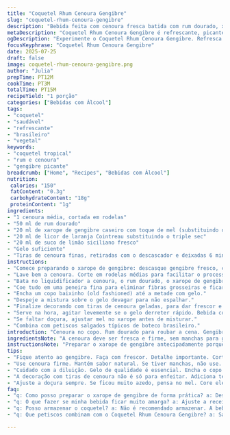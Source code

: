 ```yaml
---
title: "Coquetel Rhum Cenoura Gengibre"
slug: "coquetel-rhum-cenoura-gengibre"
description: "Bebida feita com cenoura fresca batida com rum dourado, xarope de gengibre caseiro levemente modificado, licor de laranja e suco de limão. Gelo na medida certa, finalizada com tiras de cenoura crocantes. Refrescante, picante, com toque cítrico e raízes marcantes. Uma mistura de ingredientes acessíveis, sem glúten, lactose, ovo, nem castanhas. Preparo rápido, fácil, pouca sujeira. Uma reinterpretação do tradicional drink ácido, foco na saudabilidade e no sabor vegetal."
metaDescription: "Coquetel Rhum Cenoura Gengibre é refrescante, picante e leve. Mistura perfeita de vegetais e álcool, ideal para um drink diferente e saudável."
ogDescription: "Experimente o Coquetel Rhum Cenoura Gengibre. Refresca o paladar com seu toque cítrico e crocante. Uma mistura única e prazerosa."
focusKeyphrase: "Coquetel Rhum Cenoura Gengibre"
date: 2025-07-25
draft: false
image: coquetel-rhum-cenoura-gengibre.png
author: "Julia"
prepTime: PT12M
cookTime: PT3M
totalTime: PT15M
recipeYield: "1 porção"
categories: ["Bebidas com Álcool"]
tags:
- "coquetel"
- "saudável"
- "refrescante"
- "brasileiro"
- "vegetal"
keywords:
- "coquetel tropical"
- "rum e cenoura"
- "gengibre picante"
breadcrumb: ["Home", "Recipes", "Bebidas com Álcool"]
nutrition: 
 calories: "150"
 fatContent: "0.3g"
 carbohydrateContent: "18g"
 proteinContent: "1g"
ingredients:
- "1 cenoura média, cortada em rodelas"
- "50 ml de rum dourado"
- "20 ml de xarope de gengibre caseiro com toque de mel (substituindo o xarope simples comum)"
- "20 ml de licor de laranja Cointreau substituindo o triple sec"
- "20 ml de suco de limão siciliano fresco"
- "Gelo suficiente"
- "Tiras de cenoura finas, retiradas com o descascador e deixadas 6 minutos em água gelada"
instructions:
- "Comece preparando o xarope de gengibre: descasque gengibre fresco, corte em fatias finas, coloque em panela com água e mel. Ferva por 3 minutos e deixe esfriar."
- "Lave bem a cenoura. Corte em rodelas médias para facilitar o processamento."
- "Bata no liquidificador a cenoura, o rum dourado, o xarope de gengibre caseiro, o licor de laranja e o suco de limão por aproximadamente 1 minuto até virar um purê quase liso."
- "Coe tudo em uma peneira fina para eliminar fibras grosseiras e ficar uma textura líquida e untuosa."
- "Encha um copo baixinho (old fashioned) até a metade com gelo."
- "Despeje a mistura sobre o gelo devagar para não espalhar."
- "Finalize decorando com tiras de cenoura geladas, para dar frescor e textura crocante."
- "Serve na hora, agitar levemente se o gelo derreter rápido. Bebida com sabor vegetal e puxado para o cítrico e picante."
- "Se faltar doçura, ajustar mel no xarope antes de misturar."
- "Combina com petiscos salgados típicos de boteco brasileiro."
introduction: "Cenoura no copo. Rum dourado para roubar a cena. Gengibre que puxa pra um lado picante, mas sem brigar. Limão siciliano fresco, porque limão comum estava cedo demais pra usar. Cointreau no lugar do triple sec pra somar nuance. Tudo batido pouco tempo, pra não perder o vegetal. Bicho é rápido, 12 minutos e tá pronto. Gelo não pode faltar. Tira de cenoura vira enfeite, mas também um snack crocante. Bebida sem lactose, glúten, castanhas. Para quem curte drink diferente, saborizado, com jeito brasileiro. No meio da rodada, chama atenção. Fácil de repetir em casa, quase um suco alcoólico. Refrescante e com aquela força do rum que não decepciona. Uma ideia que nasceu de um papo sobre raízes na cozinha e bar."
ingredientsNote: "A cenoura deve ser fresca e firme, sem manchas para garantir o sabor adocicado natural. O rum dourado traz mais corpo que o branco, ideal para essa mistura que quer algo mais complexo, mas sem perder frescor. O xarope de gengibre é caseiro, feito com mel para equilibrar o picante sem exageros, diferente do uso simples de açúcar comum. Trocar o triple sec pelo Cointreau adiciona profundidade e um cheiro mais cítrico e menos artificial. Limão siciliano foi escolhido por sua suavidade e aroma persistente comparado ao limão taiti. As tiras de cenoura devem ficar em água gelada pelo menos 6 minutos para ficarem crocantes, e servem como detalhe e para complementar texturas. Gelo de qualidade é essencial para não diluir rápido demais. Usar tudo fresco, sem conservantes, valoriza o sabor natural."
instructionsNote: "Preparar o xarope de gengibre antecipadamente porque o sabor precisa entrar no líquido. Começar pela cenoura no liquidificador junto com os ingredientes líquidos para obter um purê espesso. Coar bem para evitar resíduos e textura granulada. Jogue gelo no copo antes de despejar o líquido para manter a temperatura e evitar diluição precoce. A decoração com tiras de cenoura não é só estética, mas melhora a experiência sensorial com crocância e aroma vegetal fresco. Ajuste o volume de suco de limão e mel para ajustar acidez e doçura conforme o gosto pessoal. Servir imediatamente, porque o sabor se altera rápido. Não bater demais para não diluir os ingredientes voláteis. Pode ser misturado lentamente após servir para manter o frescor. Combina com petiscos salgados como bolinhos ou castanhas de caju."
tips:
- "Fique atento ao gengibre. Faça com frescor. Detalhe importante. Cortes em fatias finas. Cozinhe por tempo certo. Mel equilibra o picante. Experimente conforme seu gosto."
- "Use cenoura firme. Mantém sabor natural. Se tiver manchas, não use. Corte em rodelas médias. Vão facilitar na hora de bater. Mais consistência na bebida."
- "Cuidado com a diluição. Gelo de qualidade é essencial. Encha o copo antes de despejar a mistura. Gelo derrete rápido. Pode afetar o sabor."
- "A decoração com tiras de cenoura não é só para enfeitar. Adiciona textura. Crocância é importante. Serve também como snack. Dicas valiosas, não subestime."
- "Ajuste a doçura sempre. Se ficou muito azedo, pensa no mel. Core elementos precisam de equilíbrio. Leve, mas com presença. Pequenas mudanças fazem diferença."
faq:
- "q: Como posso preparar o xarope de gengibre de forma prática? a: Descasque o gengibre fresco, corte em fatias. Ferva com água e mel. Faça por três minutos. Deixe esfriar."
- "q: O que fazer se minha bebida ficar muito amarga? a: Ajuste a receita. Pense no mel. Limão siciliano é bem diferente. Dosagem é essencial. Experimente e ajuste."
- "q: Posso armazenar o coquetel? a: Não é recomendado armazenar. A bebida perde frescor rápido. Se precisar, guarde sem gelo. Beba logo depois de preparar."
- "q: Que petiscos combinam com o Coquetel Rhum Cenoura Gengibre? a: Salgados típicos de boteco funcionam. Bolinhos de carne ficam ótimos. Castanhas de caju são um bom par."

---
```

